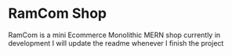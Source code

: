 # RamCom Shop

RamCom is a mini Ecommerce Monolithic MERN shop currently in development
I will update the readme whenever I finish the project 
